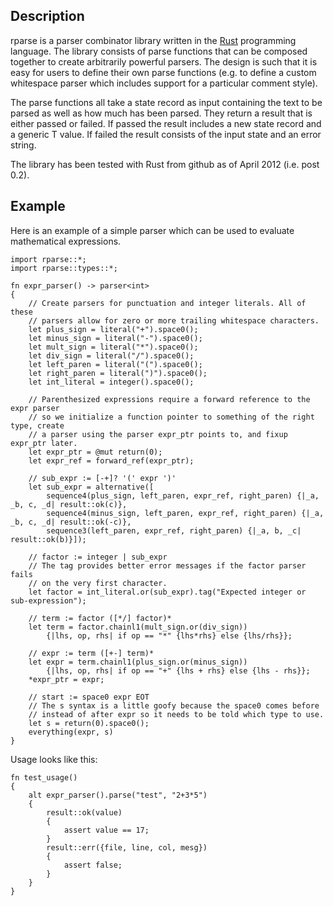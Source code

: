 ## Description
rparse is a parser combinator library written in the [Rust](http://www.rust-lang.org) programming
language. The library consists of parse functions that can be composed together to create arbitrarily 
powerful parsers. The design is such that it is easy for users to define their own parse functions (e.g. 
to define a custom whitespace parser which includes support for a particular comment style).

The parse functions all take a state record as input containing the text to be parsed as well as how much 
has been parsed. They return a result that is either passed or failed. If passed the result includes a new 
state record and a generic T value. If failed the result consists of the input state and an error string.

The library has been tested with Rust from github as of April 2012 (i.e. post 0.2).

## Example
Here is an example of a simple parser which can be used to evaluate mathematical expressions.

    import rparse::*;
    import rparse::types::*;
    
    fn expr_parser() -> parser<int>
    {
        // Create parsers for punctuation and integer literals. All of these
        // parsers allow for zero or more trailing whitespace characters.
        let plus_sign = literal("+").space0();
        let minus_sign = literal("-").space0();
        let mult_sign = literal("*").space0();
        let div_sign = literal("/").space0();
        let left_paren = literal("(").space0();
        let right_paren = literal(")").space0();
        let int_literal = integer().space0();
        
        // Parenthesized expressions require a forward reference to the expr parser
        // so we initialize a function pointer to something of the right type, create
        // a parser using the parser expr_ptr points to, and fixup expr_ptr later.
        let expr_ptr = @mut return(0);
        let expr_ref = forward_ref(expr_ptr); 
        
        // sub_expr := [-+]? '(' expr ')'
        let sub_expr = alternative([
            sequence4(plus_sign, left_paren, expr_ref, right_paren) {|_a, _b, c, _d| result::ok(c)},
            sequence4(minus_sign, left_paren, expr_ref, right_paren) {|_a, _b, c, _d| result::ok(-c)},
            sequence3(left_paren, expr_ref, right_paren) {|_a, b, _c| result::ok(b)}]);
        
        // factor := integer | sub_expr
        // The tag provides better error messages if the factor parser fails
        // on the very first character.
        let factor = int_literal.or(sub_expr).tag("Expected integer or sub-expression");
        
        // term := factor ([*/] factor)*
        let term = factor.chainl1(mult_sign.or(div_sign))
            {|lhs, op, rhs| if op == "*" {lhs*rhs} else {lhs/rhs}};
        
        // expr := term ([+-] term)*
        let expr = term.chainl1(plus_sign.or(minus_sign))
            {|lhs, op, rhs| if op == "+" {lhs + rhs} else {lhs - rhs}};
        *expr_ptr = expr;
        
        // start := space0 expr EOT
        // The s syntax is a little goofy because the space0 comes before 
        // instead of after expr so it needs to be told which type to use.
        let s = return(0).space0();
        everything(expr, s)
    }

Usage looks like this:

    fn test_usage()
    {
        alt expr_parser().parse("test", "2+3*5")
        {
            result::ok(value)
            {
                assert value == 17;
            }
            result::err({file, line, col, mesg})
            {
                assert false;
            }
        }
    }
